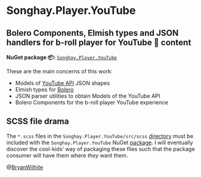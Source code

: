 # Songhay.Player.YouTube

## Bolero Components, Elmish types and JSON handlers for  b-roll player for YouTube 🎥 content

**NuGet package 📦:** [`Songhay.Player.YouTube`](https://www.nuget.org/packages/Songhay.Player.YouTube)

These are the main concerns of this work:

- Models of [YouTube API](https://developers.google.com/youtube/v3/) JSON shapes
- Elmish types for [Bolero](https://github.com/fsbolero/bolero)
- JSON parser utilities to obtain Models of the YouTube API
- Bolero Components for the b-roll player YouTube experience

## SCSS file drama

The `*.scss` files in the `Songhay.Player.YouTube/src/scss` [directory](./Songhay.Player.YouTube/src/scss) must be included with the `Songhay.Player.YouTube` NuGet [package](https://www.nuget.org/packages/Songhay.Player.YouTube). I will eventually discover the cool-kids’ way of packaging these files such that the package consumer will have them where _they_ want them.

@[BryanWilhite](https://twitter.com/BryanWilhite)
